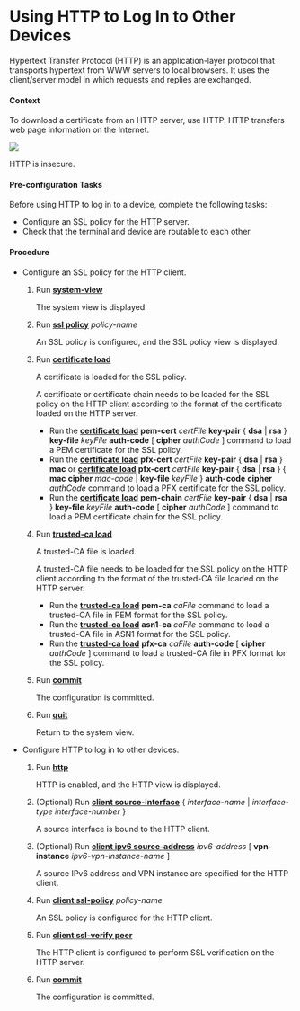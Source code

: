 Using HTTP to Log In to Other Devices
=====================================

Hypertext Transfer Protocol (HTTP) is an application-layer protocol that transports hypertext from WWW servers to local browsers. It uses the client/server model in which requests and replies are exchanged.

#### Context

To download a certificate from an HTTP server, use HTTP. HTTP transfers web page information on the Internet.

![](../../../../public_sys-resources/note_3.0-en-us.png) 

HTTP is insecure.



#### Pre-configuration Tasks

Before using HTTP to log in to a device, complete the following tasks:

* Configure an SSL policy for the HTTP server.
* Check that the terminal and device are routable to each other.


#### Procedure

* Configure an SSL policy for the HTTP client.
  1. Run [**system-view**](cmdqueryname=system-view)
     
     
     
     The system view is displayed.
  2. Run [**ssl policy**](cmdqueryname=ssl+policy) *policy-name*
     
     
     
     An SSL policy is configured, and the SSL policy view is displayed.
  3. Run [**certificate load**](cmdqueryname=certificate+load)
     
     
     
     A certificate is loaded for the SSL policy.
     
     A certificate or certificate chain needs to be loaded for the SSL policy on the HTTP client according to the format of the certificate loaded on the HTTP server.
     
     
     
     + Run the [**certificate load**](cmdqueryname=certificate+load) **pem-cert** *certFile* **key-pair** { **dsa** | **rsa** } **key-file** *keyFile* **auth-code** [ **cipher** *authCode* ] command to load a PEM certificate for the SSL policy.
     + Run the [**certificate load**](cmdqueryname=certificate+load) **pfx-cert** *certFile* **key-pair** { **dsa** | **rsa** } **mac** or [**certificate load**](cmdqueryname=certificate+load) **pfx-cert** *certFile* **key-pair** { **dsa** | **rsa** } { **mac** **cipher** *mac-code* | **key-file** *keyFile* } **auth-code** **cipher** *authCode* command to load a PFX certificate for the SSL policy.
     + Run the [**certificate load**](cmdqueryname=certificate+load) **pem-chain** *certFile* **key-pair** { **dsa** | **rsa** } **key-file** *keyFile* **auth-code** [ **cipher** *authCode* ] command to load a PEM certificate chain for the SSL policy.
  4. Run [**trusted-ca load**](cmdqueryname=trusted-ca+load)
     
     
     
     A trusted-CA file is loaded.
     
     A trusted-CA file needs to be loaded for the SSL policy on the HTTP client according to the format of the trusted-CA file loaded on the HTTP server.
     
     
     
     + Run the [**trusted-ca load**](cmdqueryname=trusted-ca+load) **pem-ca** *caFile* command to load a trusted-CA file in PEM format for the SSL policy.
     + Run the [**trusted-ca load**](cmdqueryname=trusted-ca+load) **asn1-ca** *caFile* command to load a trusted-CA file in ASN1 format for the SSL policy.
     + Run the [**trusted-ca load**](cmdqueryname=trusted-ca+load) **pfx-ca** *caFile* **auth-code** [ **cipher** *authCode* ] command to load a trusted-CA file in PFX format for the SSL policy.
  5. Run [**commit**](cmdqueryname=commit)
     
     
     
     The configuration is committed.
  6. Run [**quit**](cmdqueryname=quit)
     
     
     
     Return to the system view.
* Configure HTTP to log in to other devices.
  1. Run [**http**](cmdqueryname=http)
     
     
     
     HTTP is enabled, and the HTTP view is displayed.
  2. (Optional) Run [**client source-interface**](cmdqueryname=client+source-interface) { *interface-name* | *interface-type* *interface-number* }
     
     
     
     A source interface is bound to the HTTP client.
  3. (Optional) Run [**client ipv6 source-address**](cmdqueryname=client+ipv6+source-address) *ipv6-address* [ **vpn-instance** *ipv6-vpn-instance-name* ]
     
     
     
     A source IPv6 address and VPN instance are specified for the HTTP client.
  4. Run [**client ssl-policy**](cmdqueryname=client+ssl-policy) *policy-name*
     
     
     
     An SSL policy is configured for the HTTP client.
  5. Run [**client ssl-verify peer**](cmdqueryname=client+ssl-verify+peer)
     
     
     
     The HTTP client is configured to perform SSL verification on the HTTP server.
  6. Run [**commit**](cmdqueryname=commit)
     
     
     
     The configuration is committed.